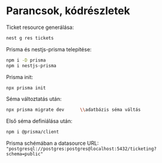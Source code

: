 # Parancsok, kódrészletek

Ticket resource generálása:

```bash
nest g res tickets
```

Prisma és nestjs-prisma telepítése:

```bash
npm i -D prisma
npm i nestjs-prisma
```

Prisma init:

```bash
npx prisma init
```

Séma változtatás után:

```bash
npx prisma migrate dev      \\adatbázis séma váltás
```

Első séma definiálása után:

```bash
npm i @prisma/client
```

Prisma schémában a datasource URL: `"postgresql://postgres:postgres@localhost:5432/ticketing?schema=public"`
